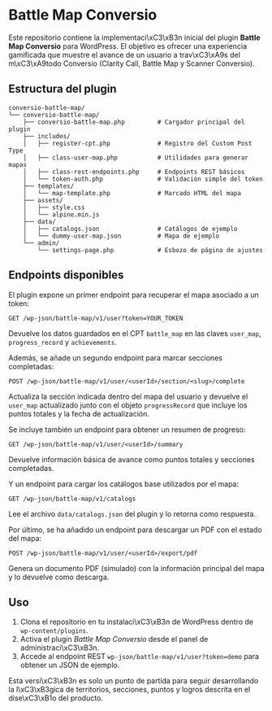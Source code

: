 # Battle Map Conversio

Este repositorio contiene la implementaci\xC3\xB3n inicial del plugin **Battle Map Conversio** para WordPress. El objetivo es ofrecer una experiencia gamificada que muestre el avance de un usuario a trav\xC3\xA9s del m\xC3\xA9todo Conversio (Clarity Call, Battle Map y Scanner Conversio).

## Estructura del plugin

```
conversio-battle-map/
└── conversio-battle-map/
    ├── conversio-battle-map.php         # Cargador principal del plugin
    ├── includes/
    │   ├── register-cpt.php             # Registro del Custom Post Type
    │   ├── class-user-map.php           # Utilidades para generar mapas
    │   ├── class-rest-endpoints.php     # Endpoints REST básicos
    │   └── token-auth.php               # Validación simple del token
    ├── templates/
    │   └── map-template.php             # Marcado HTML del mapa
    ├── assets/
    │   ├── style.css
    │   └── alpine.min.js
    ├── data/
    │   ├── catalogs.json                # Catálogos de ejemplo
    │   └── dummy-user-map.json          # Mapa de ejemplo
    └── admin/
        └── settings-page.php            # Esbozo de página de ajustes
```

## Endpoints disponibles

El plugin expone un primer endpoint para recuperar el mapa asociado a un token:

```
GET /wp-json/battle-map/v1/user?token=YOUR_TOKEN
```

Devuelve los datos guardados en el CPT `battle_map` en las claves `user_map`,
`progress_record` y `achievements`.

Además, se añade un segundo endpoint para marcar secciones completadas:

```
POST /wp-json/battle-map/v1/user/<userId>/section/<slug>/complete
```

Actualiza la sección indicada dentro del mapa del usuario y devuelve el
`user_map` actualizado junto con el objeto `progressRecord` que incluye los
puntos totales y la fecha de actualización.

Se incluye también un endpoint para obtener un resumen de progreso:

```
GET /wp-json/battle-map/v1/user/<userId>/summary
```

Devuelve información básica de avance como puntos totales y secciones completadas.

Y un endpoint para cargar los catálogos base utilizados por el mapa:

```
GET /wp-json/battle-map/v1/catalogs
```

Lee el archivo `data/catalogs.json` del plugin y lo retorna como respuesta.

Por último, se ha añadido un endpoint para descargar un PDF con el estado del mapa:

```
POST /wp-json/battle-map/v1/user/<userId>/export/pdf
```

Genera un documento PDF (simulado) con la información principal del mapa y lo devuelve como descarga.

## Uso

1. Clona el repositorio en tu instalaci\xC3\xB3n de WordPress dentro de `wp-content/plugins`.
2. Activa el plugin *Battle Map Conversio* desde el panel de administraci\xC3\xB3n.
3. Accede al endpoint REST `wp-json/battle-map/v1/user?token=demo` para obtener un JSON de ejemplo.

Esta versi\xC3\xB3n es solo un punto de partida para seguir desarrollando la l\xC3\xB3gica de territorios, secciones, puntos y logros descrita en el dise\xC3\xB1o del producto.
